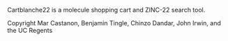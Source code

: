 Cartblanche22 is a molecule shopping cart and ZINC-22 search tool. 


Copyright Mar Castanon, Benjamin Tingle, Chinzo Dandar, John Irwin, and the UC Regents